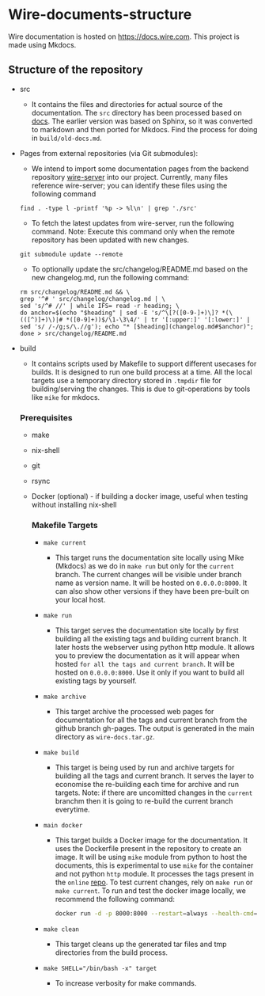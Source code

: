 # Wire-documents-structure

Wire documentation is hosted on <https://docs.wire.com>. This project is made using Mkdocs.

## Structure of the repository
- src 
    - It contains the files and directories for actual source of the documentation. The `src` directory has been processed based on [docs](https://github.com/wireapp/wire-server/tree/develop/docs). The earlier version was based on Sphinx, so it was converted to markdown and then ported for Mkdocs. Find the process for doing in `build/old-docs.md`.

- Pages from external repositories (via Git submodules):

    - We intend to import some documentation pages from the backend repository [wire-server](https://github.com/wireapp/wire-server/tree/develop) into our project. Currently, many files reference wire-server; you can identify these files using the following command
    ```
    find . -type l -printf '%p -> %l\n' | grep './src'
    ```
    - To fetch the latest updates from wire-server, run the following command. Note: Execute this command only when the remote repository has been updated with new changes.

    ```
    git submodule update --remote
    ```

    - To optionally update the src/changelog/README.md based on the new changelog.md, run the following command:
    ``` 
    rm src/changelog/README.md && \
    grep '^# ' src/changelog/changelog.md | \
    sed 's/^# //' | while IFS= read -r heading; \
    do anchor=$(echo "$heading" | sed -E 's/^\[?([0-9-]+)\]? *(\(([^)]+)\)|# *([0-9]+))$/\1-\3\4/' | tr '[:upper:]' '[:lower:]' | sed 's/ /-/g;s/\.//g'); echo "* [$heading](changelog.md#$anchor)"; done > src/changelog/README.md
    ```

- build 
    - It contains scripts used by Makefile to support different usecases for builds. It is designed to run one build process at a time. All the local targets use a temporary directory stored in `.tmpdir` file for building/serving the changes. This is due to git-operations by tools like `mike` for mkdocs.
    ### Prerequisites
    
    - make
    - nix-shell
    - git
    - rsync
    - Docker (optional) - if building  a docker image, useful when testing without installing nix-shell

        ### Makefile Targets

        - `make current`
            - This target runs the documentation site locally using Mike (Mkdocs) as we do in `make run` but only for the `current` branch. The current changes will be visible under branch name as version name. It will be hosted on `0.0.0.0:8000`. It can also show other versions if they have been pre-built on your local host.

        - `make run`
            - This target serves the documentation site locally by first building all the existing tags and building current branch. It later hosts the webserver using python http module. It allows you to preview the documentation as it will appear when hosted `for all the tags and current branch`. It will be hosted on `0.0.0.0:8000`. Use it only if you want to build all existing tags by yourself.

        - `make archive`
            - This target archive the processed web pages for documentation for all the tags and current branch from the github branch gh-pages. The output is generated in the main directory as `wire-docs.tar.gz`.

        - `make build`
            - This target is being used by run and archive targets for building all the tags and current branch. It serves the layer to economise the re-building each time for archive and run targets. Note: if there are uncomitted changes in the `current` branchm then it is going to re-build the current branch everytime.

        - `main docker`
            - This target builds a Docker image for the documentation. It uses the Dockerfile present in the repository to create an image. It will be using `mike` module from python to host the documents, this is experimental to use `mike` for the container and not python `http` module. It processes the tags present in the `online` [repo](https://github.com/wireapp/wire-docs.git). To test current changes, rely on `make run` or `make current`. To run and test the docker image locally, we recommend the following command:
                ```bash
                docker run -d -p 8000:8000 --restart=always --health-cmd="curl --fail http://localhost:8000 || exit 1" --health-interval=30s --health-retries=3 --health-timeout=5s wire-docs
                ```
        - `make clean`
            - This target cleans up the generated tar files and tmp directories from the build process.

        - `make SHELL="/bin/bash -x" target`
            - To increase verbosity for make commands.
